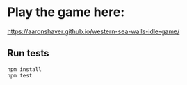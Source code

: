 # Play the game here:

https://aaronshaver.github.io/western-sea-walls-idle-game/


## Run tests

```
npm install
npm test
```
